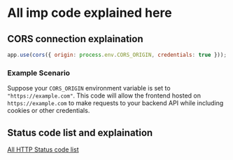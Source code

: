 # All imp code explained here

## CORS connection explaination

```javascript
app.use(cors({ origin: process.env.CORS_ORIGIN, credentials: true }));
```

### Example Scenario

Suppose your `CORS_ORIGIN` environment variable is set to `"https://example.com"`. This code will allow the frontend hosted on `https://example.com` to make requests to your backend API while including cookies or other credentials.

## Status code list and explaination

[All HTTP Status code list](https://developer.mozilla.org/en-US/docs/Web/HTTP/Status/100)
